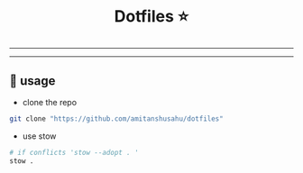 <h1 align = "center">



  Dotfiles ⭐

</h1>


---

<div align="center">



</div>

---

## 📌 usage
- clone the repo
```bash
git clone "https://github.com/amitanshusahu/dotfiles"
```
- use stow
```bash
# if conflicts 'stow --adopt . '
stow . 
```
